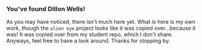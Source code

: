 ### You've found Dillon Wells!
As you may have noticed, there isn't much here yet. What _is_ here is my own work, though the `alien eye` project looks like it was copied over...because it was! It was copied over from my student repo, which I don't share. Anyways, feel free to have a look around. Thanks for stopping by.


<!--
**dwells35/dwells35** is a ✨ _special_ ✨ repository because its `README.md` (this file) appears on your GitHub profile.

Here are some ideas to get you started:

- 🔭 I’m currently working on ...
- 🌱 I’m currently learning ...
- 👯 I’m looking to collaborate on ...
- 🤔 I’m looking for help with ...
- 💬 Ask me about ...
- 📫 How to reach me: ...
- 😄 Pronouns: ...
- ⚡ Fun fact: ...
-->

